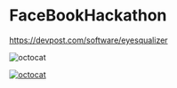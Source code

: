 # FaceBookHackathon

https://devpost.com/software/eyesqualizer

<body>
<img src="/Sergio0l0/FaceBookHackathon/Screenshot_3.jpg" alt="octocat" style="max-width:100%;">
  
  
  <a target="_blank" rel="noopener noreferrer" href="/Sergio0l0/Sergio0l0/FaceBookHackathon/Screenshot_3.jpg"><img src="/Sergio0l0/Sergio0l0/FaceBookHackathon/Screenshot_3.jpg" alt="octocat" style="max-width:100%;"></a>
  
</body>

